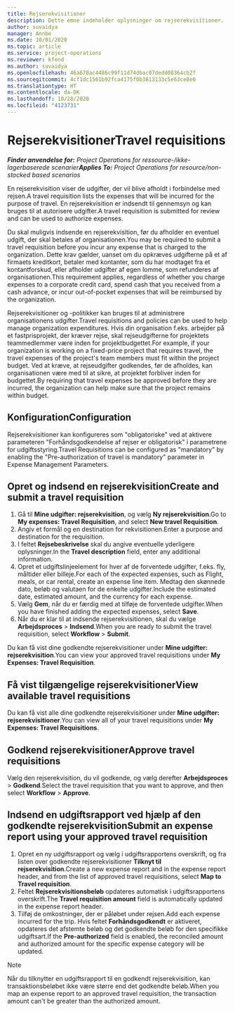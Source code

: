 ```yaml
---
title: Rejserekvisitioner
description: Dette emne indeholder oplysninger om rejserekvisitioner.
author: suvaidya
manager: Annbe
ms.date: 10/01/2020
ms.topic: article
ms.service: project-operations
ms.reviewer: kfend
ms.author: suvaidya
ms.openlocfilehash: 46a678ac4486c99f11d74dbac07dedd08364cb2f
ms.sourcegitcommit: 4cf1dc1561b92fca4175f0b3813133c5e63ce8e6
ms.translationtype: HT
ms.contentlocale: da-DK
ms.lasthandoff: 10/28/2020
ms.locfileid: "4123731"
---
```

# <a name="travel-requisitions"></a><span data-ttu-id="0639b-103">Rejserekvisitioner</span><span class="sxs-lookup"><span data-stu-id="0639b-103">Travel requisitions</span></span>

<span data-ttu-id="0639b-104">_**Finder anvendelse for:** Project Operations for ressource-/ikke-lagerbaserede scenarier_</span><span class="sxs-lookup"><span data-stu-id="0639b-104">_**Applies To:** Project Operations for resource/non-stocked based scenarios_</span></span>

<span data-ttu-id="0639b-105">En rejserekvisition viser de udgifter, der vil blive afholdt i forbindelse med rejsen.</span><span class="sxs-lookup"><span data-stu-id="0639b-105">A travel requisition lists the expenses that will be incurred for the purpose of travel.</span></span> <span data-ttu-id="0639b-106">En rejserekvisition er indsendt til gennemsyn og kan bruges til at autorisere udgifter.</span><span class="sxs-lookup"><span data-stu-id="0639b-106">A travel requisition is submitted for review and can be used to authorize expenses.</span></span>

<span data-ttu-id="0639b-107">Du skal muligvis indsende en rejserekvisition, før du afholder en eventuel udgift, der skal betales af organisationen.</span><span class="sxs-lookup"><span data-stu-id="0639b-107">You may be required to submit a travel requisition before you incur any expense that is charged to the organization.</span></span> <span data-ttu-id="0639b-108">Dette krav gælder, uanset om du opkræves udgifterne på et af firmaets kreditkort, betaler med kontanter, som du har modtaget fra et kontantforskud, eller afholder udgifter af egen lomme, som refunderes af organisationen.</span><span class="sxs-lookup"><span data-stu-id="0639b-108">This requirement applies, regardless of whether you charge expenses to a corporate credit card, spend cash that you received from a cash advance, or incur out-of-pocket expenses that will be reimbursed by the organization.</span></span>

<span data-ttu-id="0639b-109">Rejserekvisitioner og -politikker kan bruges til at administrere organisationens udgifter.</span><span class="sxs-lookup"><span data-stu-id="0639b-109">Travel requisitions and policies can be used to help manage organization expenditures.</span></span> <span data-ttu-id="0639b-110">Hvis din organisation f.eks. arbejder på et fastprisprojekt, der kræver rejse, skal rejseudgifterne for projektets teammedlemmer være inden for projektbudgettet.</span><span class="sxs-lookup"><span data-stu-id="0639b-110">For example, if your organization is working on a fixed-price project that requires travel, the travel expenses of the project's team members must fit within the project budget.</span></span> <span data-ttu-id="0639b-111">Ved at kræve, at rejseudgifter godkendes, før de afholdes, kan organisationen være med til at sikre, at projektet forbliver inden for budgettet.</span><span class="sxs-lookup"><span data-stu-id="0639b-111">By requiring that travel expenses be approved before they are incurred, the organization can help make sure that the project remains within budget.</span></span>

## <a name="configuration"></a><span data-ttu-id="0639b-112">Konfiguration</span><span class="sxs-lookup"><span data-stu-id="0639b-112">Configuration</span></span> 

<span data-ttu-id="0639b-113">Rejserekvisitioner kan konfigureres som "obligatoriske" ved at aktivere parameteren "Forhåndsgodkendelse af rejser er obligatorisk" i parametrene for udgiftsstyring.</span><span class="sxs-lookup"><span data-stu-id="0639b-113">Travel Requisitions can be configured as "mandatory" by enabling the "Pre-authorization of travel is mandatory" parameter in Expense Management Parameters.</span></span> 

## <a name="create-and-submit-a-travel-requisition"></a><span data-ttu-id="0639b-114">Opret og indsend en rejserekvisition</span><span class="sxs-lookup"><span data-stu-id="0639b-114">Create and submit a travel requisition</span></span>

1. <span data-ttu-id="0639b-115">Gå til **Mine udgifter: rejserekvisition**, og vælg **Ny rejserekvisition**.</span><span class="sxs-lookup"><span data-stu-id="0639b-115">Go to **My expenses: Travel Requisition**, and select **New travel Requisition**.</span></span>
2. <span data-ttu-id="0639b-116">Angiv et formål og en destination for rekvisitionen.</span><span class="sxs-lookup"><span data-stu-id="0639b-116">Enter a purpose and destination for the requisition.</span></span>
3. <span data-ttu-id="0639b-117">I feltet **Rejsebeskrivelse** skal du angive eventuelle yderligere oplysninger.</span><span class="sxs-lookup"><span data-stu-id="0639b-117">In the  **Travel description** field, enter any additional information.</span></span> 
4. <span data-ttu-id="0639b-118">Opret et udgiftslinjeelement for hver af de forventede udgifter, f.eks. fly, måltider eller billeje.</span><span class="sxs-lookup"><span data-stu-id="0639b-118">For each of the expected expenses, such as Flight, meals, or car rental, create an expense line item.</span></span> <span data-ttu-id="0639b-119">Medtag den skønnede dato, beløb og valutaen for de enkelte udgifter.</span><span class="sxs-lookup"><span data-stu-id="0639b-119">Include the estimated date, estimated amount, and the currency for each expense.</span></span> 
5. <span data-ttu-id="0639b-120">Vælg **Gem**, når du er færdig med at tilføje de forventede udgifter.</span><span class="sxs-lookup"><span data-stu-id="0639b-120">When you have finished adding the expected expenses, select **Save**.</span></span>
6. <span data-ttu-id="0639b-121">Når du er klar til at indsende rejserekvisitionen, skal du vælge **Arbejdsproces** > **Indsend**.</span><span class="sxs-lookup"><span data-stu-id="0639b-121">When you are ready to submit the travel requisition, select **Workflow** > **Submit**.</span></span>

<span data-ttu-id="0639b-122">Du kan få vist dine godkendte rejserekvisitioner under **Mine udgifter: rejserekvisition**.</span><span class="sxs-lookup"><span data-stu-id="0639b-122">You can view your approved travel requisitions under **My Expenses: Travel Requisition**.</span></span> 

## <a name="view-available-travel-requisitions"></a><span data-ttu-id="0639b-123">Få vist tilgængelige rejserekvisitioner</span><span class="sxs-lookup"><span data-stu-id="0639b-123">View available travel requisitions</span></span>

<span data-ttu-id="0639b-124">Du kan få vist alle dine godkendte rejserekvisitioner under **Mine udgifter: rejserekvisitioner**.</span><span class="sxs-lookup"><span data-stu-id="0639b-124">You can view all of your travel requisitions under **My Expenses: Travel Requisitions**.</span></span>

## <a name="approve-travel-requisitions"></a><span data-ttu-id="0639b-125">Godkend rejserekvisitioner</span><span class="sxs-lookup"><span data-stu-id="0639b-125">Approve travel requisitions</span></span>

<span data-ttu-id="0639b-126">Vælg den rejserekvisition, du vil godkende, og vælg derefter **Arbejdsproces** > **Godkend**.</span><span class="sxs-lookup"><span data-stu-id="0639b-126">Select the travel requisition that you want to approve, and then select **Workflow** > **Approve**.</span></span>  

## <a name="submit-an-expense-report-using-your-approved-travel-requisition"></a><span data-ttu-id="0639b-127">Indsend en udgiftsrapport ved hjælp af den godkendte rejserekvisition</span><span class="sxs-lookup"><span data-stu-id="0639b-127">Submit an expense report using your approved travel requisition</span></span>

1. <span data-ttu-id="0639b-128">Opret en ny udgiftsrapport og vælg i udgiftsrapportens overskrift, og fra listen over godkendte rejserekvisitioner **Tilknyt til rejserekvisition**.</span><span class="sxs-lookup"><span data-stu-id="0639b-128">Create a new expense report and in the expense report header, and from the list of approved travel requisitions, select **Map to Travel requisition**.</span></span>
2. <span data-ttu-id="0639b-129">Feltet **Rejserekvisitionsbeløb** opdateres automatisk i udgiftsrapportens overskrift.</span><span class="sxs-lookup"><span data-stu-id="0639b-129">The **Travel requisition amount** field is automatically updated in the expense report header.</span></span>
3. <span data-ttu-id="0639b-130">Tilføj de omkostninger, der er påløbet under rejsen.</span><span class="sxs-lookup"><span data-stu-id="0639b-130">Add each expense incurred for the trip.</span></span> <span data-ttu-id="0639b-131">Hvis feltet **Forhåndsgodkendt** er aktiveret, opdateres det afstemte beløb og det godkendte beløb for den specifikke udgiftsart.</span><span class="sxs-lookup"><span data-stu-id="0639b-131">If the **Pre-authorized** field is enabled, the reconciled amount and authorized amount for the specific expense category will be updated.</span></span>

> [!NOTE]
> <span data-ttu-id="0639b-132">Når du tilknytter en udgiftsrapport til en godkendt rejserekvisition, kan transaktionsbeløbet ikke være større end det godkendte beløb.</span><span class="sxs-lookup"><span data-stu-id="0639b-132">When you map an expense report to an approved travel requisition, the transaction amount can't be greater than the authorized amount.</span></span> 
